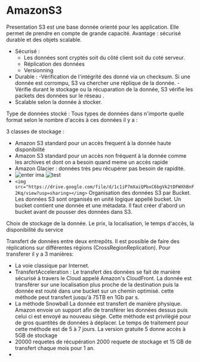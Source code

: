# AmazonS3

Presentation 
S3 est une base donnée orienté pour les application. Elle permet de prendre en compte de grande capacité. 
Avantage : sécurisé durable et des objets scalable.

- Sécurisé  : 
	-  Les données sont cryptés soit du côté client soit du coté serveur.
	- Réplication des données
	- Versionning
- Durable :
	-Vérification de l'intégrité des donné via un checksum.
	Si une donnée est corrompu, S3 va chercher une réplique de la donnée.
	-Vérifie durant le stockage ou la récuparation de la donnée, S3 vérifie les packets des données sur le réseau .
- Scalable selon la donnée à stocker. 

Type de données stocké :
Tous types de données dans n'importe quelle format
selon le nombre d'accès  à ces données il y a :

3  classes de stockage :
- Amazon S3 standard  pour un accès frequent à la donnée haute disponibilité
- Amazon S3 standard pour un accès non fréquent à la donnée comme les archives et dont on a besoin quand meme un accès rapide
- Amazon Glacier :  données très peu  récupérer pas besoin de rapidité.
- ![enter ima](https://images.app.goo.gl/YVJ7GEcupTwDj6Hu9)
![test](https://drive.google.com/file/d/1c1iP7mXaiQPbxC6bgVk2tDFWXhBnF2Kq/view?usp=sharing)
- `<img src="https://drive.google.com/file/d/1c1iP7mXaiQPbxC6bgVk2tDFWXhBnF2Kq/view?usp=sharing></img>`
Organisation des données S3 par Bucket.
Les données S3 sont organisés en unité logique appellé bucket.
Un bucket contient une donnée et une métadata.
Il faut créer d'abord un bucket avant de pousser des données dans S3.

Choix de stockage de la donnée.
Le prix, la localisation, le temps d'accès, la disponibilité du service

Transfert de données entre deux entrepôts.
Il est possible de faire des réplications sur différentes régions (CrossRegionReplication).
Pour transferer il y a 3 manières:
- La voie classique par Internet.
- TransfertAcceleration : 
Le transfert des données se fait de manière sécurisé à travers le Cloud appelé Amazon's CloudFront. La donnée est transférer sur une localisation plus proche de la destination puis la donnée est routé dans une bucket sur un chemin optimisé.
cette méthode peut transfert jusqu'à 75TB en 1Gb par s.
- La méthode Snowball  La donnée est transfert de manière physique. Amazon envoie un support afin de transférer les données dessus puis celui ci est envoyé au nouveau siège. Cette méthode est privilègié pour de gros quantités de données à déplacer.  Le temps de traitement pour cette méthode est de 5 à 7 jours.
 La version gratuite 5 donne accès à 5GB de stockage 
-  20000 requetes de récupération  2000 requete de stockage  et 15 GB de transfert chaque mois pour 1 an.
- 

<!--stackedit_data:
eyJoaXN0b3J5IjpbLTIxMjY1MzY5NTUsMTExNDY4NDQ1NiwzMj
gxOTkwODUsMzE0MjMyNDYxLDEwMjkwNzE0MTcsLTMzMDgxOTY5
NywtNjU3NjUwMDg3XX0=
-->